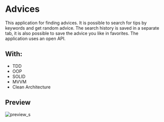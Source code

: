 # Advices

This application for finding advices. It is possible to search for tips by keywords and get random advice. The search history is saved in a separate tab, it is also possible to save the advice you like in favorites. The application uses an open API.

## With:
- TDD
- OOP
- SOLID
- MVVM
- Clean Architecture

## Preview

![preview_s](https://user-images.githubusercontent.com/59005521/218565616-aa4e78b3-2173-43d0-b894-e84ae4dff3fa.gif)

